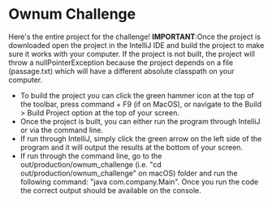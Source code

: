 # Ownum Challenge
Here's the entire project for the challenge!
**IMPORTANT**:Once the project is downloaded open the project in the IntelliJ IDE and build the project to make sure it works with your computer.
If the project is not built, the project will throw a nullPointerException because the project depends on a file (passage.txt) which will have a different absolute classpath on your computer.
* To build the project you can click the green hammer icon at the top of the toolbar, press command + F9 (if on MacOS), or navigate to the Build > Build Project option at the top of your screen.
* Once the project is built, you can either run the program through IntelliJ or via the command line.
* If run through IntelliJ, simply click the green arrow on the left side of the program and it will output the results at the bottom of your screen.
* If run through the command line, go to the out/production/ownum_challenge (i.e. "cd out/production/ownum_challenge" on macOS) folder and run the following command: "java com.company.Main".
Once you run the code the correct output should be available on the console.
